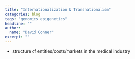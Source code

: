 ```yaml
---
title: "Internationalization & Transnationalism"
categories: blog
tags: "genomics epigenetics"
headline: ""
author:
  name: "David Conner"
excerpt: ""
---
```


- structure of entities/costs/markets in the medical industry
